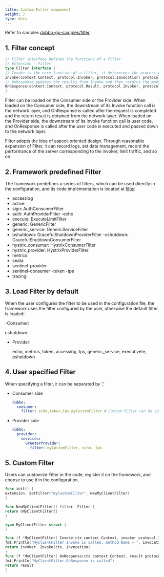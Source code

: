 ```yaml
---
title: Custom Filter component
weight: 3
type: docs
---
```


Refer to samples [dubbo-go-samples/filter](https://github.com/apache/dubbo-go-samples/tree/master/filter)

## 1. Filter concept

```go
// Filter interface defines the functions of a filter
// Extension - Filter
type Filter interface {
// Invoke is the core function of a filter, it determines the process of the filter
Invoke(context.Context, protocol.Invoker, protocol.Invocation) protocol.Result
// OnResponse updates the results from Invoke and then returns the modified results.
OnResponse(context.Context, protocol.Result, protocol.Invoker, protocol.Invocation) protocol.Result
}
```

Filter can be loaded on the Consumer side or the Provider side. When loaded on the Consumer side, the downstream of its Invoke function call is the network layer, and OnResponse is called after the request is completed and the return result is obtained from the network layer. When loaded on the Provider side, the downstream of its Invoke function call is user code, and OnResponse is called after the user code is executed and passed down to the network layer.

Filter adopts the idea of aspect-oriented design. Through reasonable expansion of Filter, it can record logs, set data management, record the performance of the server corresponding to the invoker, limit traffic, and so on.

## 2. Framework predefined Filter

The framework predefines a series of filters, which can be used directly in the configuration, and its code implementation is located at [filter](https://github.com/apache/dubbo-go/tree/release-3.0/filter)

- accesslog
- active
- sign: AuthConsumerFilter
- auth: AuthProviderFilter
  -echo
- execute: ExecuteLimitFilter
- generic: GenericFilter
- generic_service: GenericServiceFilter
- pshutdown: GracefulShutdownProviderFilter
  -cshutdown: GracefulShutdownConsumerFilter
- hystrix_consumer: HystrixConsumerFilter
- hystrix_provider: HystrixProviderFilter
- metrics
- seata
- sentinel-provider
- sentinel-consumer
  -token
  -tps
- tracing

## 3. Load Filter by default

When the user configures the filter to be used in the configuration file, the framework uses the filter configured by the user, otherwise the default filter is loaded:

-Consumer:

cshutdown

- Provider:

  echo, metrics, token, accesslog, tps, generic_service, executivete, pshutdown

## 4. User specified Filter

When specifying a filter, it can be separated by ','

- Consumer side

  ```yaml
  dubbo:
    consumer:
      filter: echo,token,tps,myCustomFilter # Custom filter can be specified
  ```



- Provider side

  ```yaml
  dubbo:
    provider:
      services:
        GreeterProvider:
          filter: myCustomFilter, echo, tps
  ```

## 5. Custom Filter

Users can customize Filter in the code, register it on the framework, and choose to use it in the configuration.

```go
func init() {
extension. SetFilter("myCustomFilter", NewMyClientFilter)
}

func NewMyClientFilter() filter. Filter {
return &MyClientFilter{}
}

type MyClientFilter struct {
}

func (f *MyClientFilter) Invoke(ctx context.Context, invoker protocol.Invoker, invocation protocol.Invocation) protocol.Result {
fmt.Println("MyClientFilter Invoke is called, method Name = ", invocation.MethodName())
return invoker. Invoke(ctx, invocation)
}
func (f *MyClientFilter) OnResponse(ctx context.Context, result protocol.Result, invoker protocol.Invoker, protocol protocol.Invocation) protocol.Result {
fmt.Println("MyClientFilter OnResponse is called")
return result
}

```


